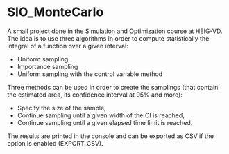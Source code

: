# SIO_MonteCarlo

A small project done in the Simulation and Optimization course at HEIG-VD. 
The idea is to use three algorithms in order to compute statistically the integral of a function over a given interval:
* Uniform sampling
* Importance sampling
* Uniform sampling with the control variable method

Three methods can be used in order to create the samplings (that contain the estimated area, 
its confidence interval at 95% and more):

* Specify the size of the sample,
* Continue sampling until a given width of the CI is reached,
* Continue sampling until a given elapsed time limit is reached.

The results are printed in the console and can be exported as CSV if the option is enabled (EXPORT_CSV).
